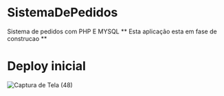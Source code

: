 # SistemaDePedidos
 Sistema de pedidos com PHP E MYSQL
 ** Esta aplicação esta em fase de construcao **
 
# Deploy inicial


![Captura de Tela (48)](https://user-images.githubusercontent.com/78994881/218759946-3b2d7d39-e887-4846-acc1-b7ccccfb49b2.png)


